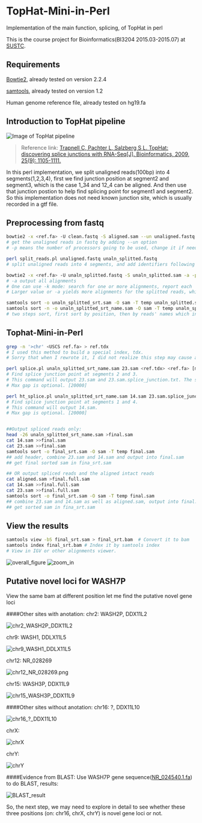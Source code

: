 # TopHat-Mini-in-Perl
Implementation of the main function, splicing, of TopHat in perl

This is the course project for Bioinformatics(BI3204 2015.03-2015.07) at [SUSTC](http://www.sustc.edu.cn/). 


## Requirements
[Bowtie2](http://bowtie-bio.sourceforge.net/bowtie2/index.shtml), already tested on version 2.2.4

[samtools](http://www.htslib.org/), already tested on version 1.2

Human genome reference file, already tested on hg19.fa

## Introduction to TopHat pipeline
![Image of TopHat pipeline](https://github.com/RodenLuo/TopHat-Mini-in-Perl/blob/master/images/tophat_pipeline.png)

>Reference link: [Trapnell C, Pachter L, Salzberg S L. TopHat: discovering splice junctions with RNA-Seq[J]. Bioinformatics, 2009, 25(9): 1105-1111.](http://bioinformatics.oxfordjournals.org/content/25/9/1105.full)

In this perl implementation, we split unaligned reads(100bp) into 4 segments(1,2,3,4), first we find junction position at segment2 and segment3, which is the case 1_34 and 12_4 can be aligned. And then use that junction postion to help find splicing point for segment1 and segment2. So this implementation does not need known junction site, which is usually recorded in a gtf file.

## Preprocessing from fastq
```bash
bowtie2 -x <ref.fa> -U clean.fastq -S aligned.sam --un unaligned.fastq -p 10 &>bowtie2_align_output.txt
# get the unaligned reads in fastq by adding --un option
# -p means the number of processors going to be used, change it if needed
```
```bash
perl split_reads.pl unaligned.fastq unaln_splitted.fastq
# split unaligned reads into 4 segments, and add identifiers following the reads' names
```

```bash
bowtie2 -x <ref.fa> -U unaln_splitted.fastq -S unaln_splitted.sam -a -p 10 &>bowtie2_unaln_splitted.txt
# -a output all alignments
# One can use -k mode: search for one or more alignments, report each
# Larger value or -a yields more alignments for the splitted reads, which will inturn lead to more splice possibilities but a lower speed for both bowtie2 and TopHat-Mini-in-Perl.
```

```bash
samtools sort -o unaln_splitted_srt.sam -O sam -T temp unaln_splitted.sam
samtools sort -n -o unaln_splitted_srt_name.sam -O sam -T temp unaln_splitted_srt.sam
# two steps sort, first sort by position, then by reads' names which includes the identifers
```

## Tophat-Mini-in-Perl

```bash
grep -n '>chr' <USCS ref.fa> > ref.tdx
# I used this method to build a special index, tdx.
# Sorry that when I rewrote it, I did not realize this step may cause a probelm for the reference which is not downloaded from UCSC.
```

```bash
perl splice.pl unaln_splitted_srt_name.sam 23.sam <ref.tdx> <ref.fa> [max gap]
# Find splice junction point at segments 2 and 3.
# This command will output 23.sam and 23.sam.splice_junction.txt. The second stores the position which is needed by the next step.
# Max gap is optional. [20000]

perl ht_splice.pl unaln_splitted_srt_name.sam 14.sam 23.sam.splice_junction.txt <ref.tdx> <ref.fa> [max gap]
# Find splice junction point at segments 1 and 4.
# This command will output 14.sam.
# Max gap is optional. [20000]
```

```bash

##Output spliced reads only:
head -26 unaln_splitted_srt_name.sam >final.sam  
cat 14.sam >>final.sam
cat 23.sam >>final.sam
samtools sort -o final_srt.sam -O sam -T temp final.sam
## add header, combine 23.sam and 14.sam and output into final.sam
## get final sorted sam in fina_srt.sam

## OR output spliced reads and the aligned intact reads
cat aligned.sam >final.full.sam
cat 14.sam >>final.full.sam
cat 23.sam >>final.full.sam
samtools sort -o final_srt.sam -O sam -T temp final.sam
## combine 23.sam and 14.sam as well as aligned.sam, output into final.sam
## get sorted sam in fina_srt.sam
```

## View the results
```bash
samtools view -bS final_srt.sam > final_srt.bam  # Convert it to bam
samtools index final_srt.bam # Index it by samtools index
# View in IGV or other alignments viewer.
```
![overall_figure](https://github.com/RodenLuo/TopHat-Mini-in-Perl/blob/master/images/overall_figure.png)
![zoom_in](https://github.com/RodenLuo/TopHat-Mini-in-Perl/blob/master/images/zoom_in.png)

## Putative novel loci for WASH7P
View the same bam at different position let me find the putative novel gene loci

####Other sites with anotation:
chr2: WASH2P, DDX11L2

![chr2_WASH2P_DDX11L2](https://github.com/RodenLuo/TopHat-Mini-in-Perl/blob/master/images/putative_novel_loci_for_WASH7P/chr2_WASH2P_DDX11L2.png)

chr9: WASH1, DDLX11L5

![chr9_WASH1_DDLX11L5](https://github.com/RodenLuo/TopHat-Mini-in-Perl/blob/master/images/putative_novel_loci_for_WASH7P/chr9_WASH1_DDLX11L5.png)

chr12: NR_028269

![chr12_NR_028269.png](https://github.com/RodenLuo/TopHat-Mini-in-Perl/blob/master/images/putative_novel_loci_for_WASH7P/chr12_NR_028269.png)

chr15: WASH3P, DDX11L9

![chr15_WASH3P_DDX11L9](https://github.com/RodenLuo/TopHat-Mini-in-Perl/blob/master/images/putative_novel_loci_for_WASH7P/chr15_WASH3P_DDX11L9.png)

####Other sites without anotation:
chr16: ?, DDX11L10

![chr16_?_DDX11L10](https://github.com/RodenLuo/TopHat-Mini-in-Perl/blob/master/images/putative_novel_loci_for_WASH7P/chr16_%3F_DDX11L10.png)

chrX:

![chrX](https://github.com/RodenLuo/TopHat-Mini-in-Perl/blob/master/images/putative_novel_loci_for_WASH7P/chrX.png)

chrY:

![chrY](https://github.com/RodenLuo/TopHat-Mini-in-Perl/blob/master/images/putative_novel_loci_for_WASH7P/chrY.png)

####Evidence from BLAST:
Use WASH7P gene sequence([NR_024540.1.fa](https://github.com/RodenLuo/TopHat-Mini-in-Perl/blob/master/NR_024540.1.fa)) to do BLAST, results:

![BLAST_result](https://github.com/RodenLuo/TopHat-Mini-in-Perl/blob/master/images/putative_novel_loci_for_WASH7P/BLAST_result.png)

So, the next step, we may need to explore in detail to see whether these three positions (on: chr16, chrX, chrY) is novel gene loci or not.
